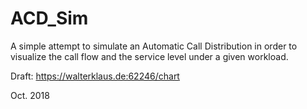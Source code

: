 # ACD_Sim

A simple attempt to simulate an Automatic Call Distribution in order to visualize 
the call flow and the service level
under a given workload.

Draft: https://walterklaus.de:62246/chart

Oct. 2018
